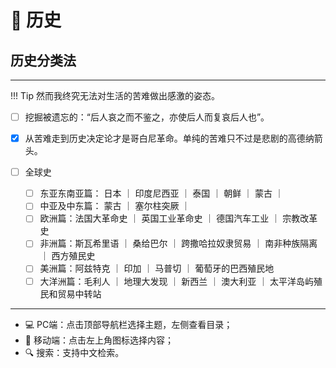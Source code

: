 # 📜 历史


## 历史分类法
----------------------

!!! Tip
    然而我终究无法对生活的苦难做出感激的姿态。


- [ ]  挖掘被遗忘的：“后人哀之而不鉴之，亦使后人而复哀后人也”。
- [x]  从苦难走到历史决定论才是哥白尼革命。单纯的苦难只不过是悲剧的高德纳箭头。

- [ ] 全球史
    - [ ] 东亚东南亚篇： 日本 ｜ 印度尼西亚 ｜ 泰国 ｜ 朝鲜 ｜ 蒙古 ｜
    - [ ] 中亚及中东篇： 蒙古 ｜ 塞尔柱突厥 ｜ 
    - [ ] 欧洲篇：法国大革命史 ｜ 英国工业革命史 ｜ 德国汽车工业 ｜ 宗教改革史
    - [ ] 非洲篇：斯瓦希里语 ｜ 桑给巴尔 ｜ 跨撒哈拉奴隶贸易 ｜ 南非种族隔离 ｜ 西方殖民史 
    - [ ] 美洲篇：阿兹特克 ｜ 印加 ｜ 马普切 ｜ 葡萄牙的巴西殖民地 
    - [ ] 大洋洲篇：毛利人 ｜ 地理大发现 ｜ 新西兰 ｜ 澳大利亚 ｜ 太平洋岛屿殖民和贸易中转站

----------

- 💻 PC端：点击顶部导航栏选择主题，左侧查看目录；
- 📱 移动端：点击左上角图标选择内容；
- 🔍 搜索：支持中文检索。